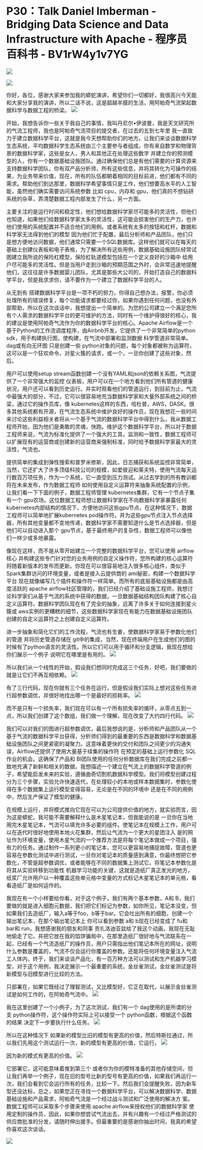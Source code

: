 # P30：Talk Daniel Imberman - Bridging Data Science and Data Infrastructure with Apache - 程序员百科书 - BV1rW4y1v7YG

![](img/8898f77593e5792574eff12b529203cf_0.png)

![](img/8898f77593e5792574eff12b529203cf_1.png)

你好，各位，感谢大家来参加我的蟒蛇演讲，希望你们一切都好，我很高兴今天能和大家分享我的演讲，所以二话不说，这是超越羊膜的生活，用阿帕奇气流架起数据科学与数据工程的桥梁。
![](img/8898f77593e5792574eff12b529203cf_3.png)

开始，我想告诉你一些关于我自己的事情，我叫丹尼尔•伊波曼，我是天文研究所的气流工程师，我也是阿帕奇气流项目的提交者，在过去的五到七年里 我一直致力于建立数据科学平台，这就是我今天想帮助你们的地方。让我们来谈谈数据科学生态系统，平均数据科学生态系统由三个主要参与者组成，你有来自数学和物理背景的数据科学家，这些是女人，男人和其他正在处理这些数字 并建立你的预测模型的人，你有一个数据基础设施团队。通过确保他们总是有他们需要的计算资源来支持数据科学团队，你有双产品分析师，所有这些信息，并将其转化为可操作的结果，为业务带来价值，现在，所有的队伍都朝着相同的目标前进，他们都有不同的需求。帮助他们到达那里，数据科学希望事情只是工作，他们想要高水平的人工智能，虽然他们确实需要访问系统参数 比如 cpu，内存和 gpu，他们真的不想钻研系统的杂草，弄清楚数据工程内部发生了什么，另一方面。

主要关注的是运行时间和稳定性，他们想给数据科学家尽可能多的灵活性，但他们也知道，如果他们给数据科学家太多的灵活性，这可能会损害他们的生产力，也许他们使用的系统配置并不适合他们的用例。或者系统有太多的按钮和杠杆，数据和科学家无法得到他们的模型 因为他们忙于配置，最后分析师和产品团队，他们只是想方便地访问数据，他们通常只需要一个SQL数据库。这样他们就可以在每天的基础上创建仪表板和电子表格，为了解决所有这些用例，数据基础设施团队经常试图建立我所说的保险杠模型，保险杠轨道模型包括在一个定义良好的沙箱中 给用户尽可能多的灵活性。但是当用户走到沙箱的预期范围之外时，会非常迅速地提醒他们，这往往是许多数据婴儿团队，尤其是那些大公司的，开始打造自己的数据科学平台，但是我求求你，请不要作为一个建立了数据科学平台的人。

从无到有 搭建数据科学平台是一项不朽的努力，你得自己想办法，报警，你必须处理所有的错误修复，每个功能请求都要经过你，如果你遇到任何问题，也没有外部帮助，所以在这次谈话中，我想提出一个简单的。为您的公司建立一个满足您所有个人需求的数据科学平台的更可维护的方法，同时有一个维护得很好的核心，我的建议是使用阿帕奇气流作为你的数据科学平台的核心。Apache Airflow是一个基于Python的工作流调度程序，由Airbnb开发，它提供了一个非常简单的python sdk，用于构建执行图，使构建，在气流中部署和监测数据 科学管道非常简单。dag或有向无环图 只是创建一些 python对象的问题，每个对象都被称为运算符，这可以是一个狂欢命令，对星火簇的请求，或一个，一旦你创建了这些对象，然后。

用户可以使用setup stream函数创建一个没有YAML和json的依赖关系图，气流提供了一个非常强大的监控 仪表板，用户可以在一个地方看到他们所有管道的健康状况，用户还可以看到历史运行。并实时观看他们的管道运行，到目前为止，气流中最强大的部分，不过，它可以很容易地充当数据科学家和大量外部系统之间的桥梁，通过它的操作员库，像 kubernetes这样的东西，哈杜普，AWS，DASK。很多其他系统都有开源，在气流生态系统中维护良好的操作员，现在我想花一些时间来讨论这些利益相关者将从一个基于气流的数据科学平台中得到什么，我从数据工程师开始，因为他们是勇敢的灵魂，快跑。维护这个数据科学平台，所以对于数据工程师来说，气流为标准化提供了一个强大的工具，监测和一致性，数据工程师可以扩展现有的运营商或创建新的运营商来强制标准，同时给予数据科学家最大的灵活性，气流也。

提供简单的集成到弹性搜索和普罗米修斯，因此，日志捕获和系统监控非常简单，当然，它还扩大了许多顶级科技公司的规模，如爱彼迎和莱夫特，使用气流每天运行数百万项任务，作为一个系统，它一直受到压力测试。从过去学到的所有教训都将在未来发布，作为数据工程师 如何使用自定义运算符来抽象系统配置的示例，让我们看一下下面的例子，数据工程师管理 kubernetes集群，它有一个节点子集 有一个 gpu农场。这位数据工程师想让数据科学家在不向数据科学家暴露任何kubernetes内部结构的情况下，方便地访问这些gpu节点，在这种情况下，数据工程师可以简单地扩展kubernetes pod操作符。并为这些gpu节点注入节点选择器，所有其他变量都不变地传递，数据科学家不需要知道什么是节点选择器，但是他们可以自动进入那个 gpu节点，基于最终用户的复杂性，数据工程师可以像他们一样少或多地暴露。

像现在这样，而不是从零开始建立一个完整的数据科学平台，您可以使用 airflow核心 并构建这些专门针对您的业务用例的自定义操作符，您所构建的核心运算符将随着新版本的发布而更新。你现在可以很容易地注入很多核心组件，类似于 Spark集群访问的环境变量，或者是接入云提供商的 ami秘密，构建一个数据科学平台 现在就像编写几个插件和操作符一样简单。而所有的底层基础设施都是由高度活跃的 apache airflow社区管理的，我们已经介绍了基础设施工程师，我想讨论科学家们从基于气流的系统中获得的数据，一旦数据基础结构团队构建了核心自定义运算符。数据科学团队现在有了完全的抽象，远离了许多关于如何连接到星火簇或 aws实例的更糟糕的细节，这些数据科学家现在有能力在数据基础设施团队创建的自定义运算符之上创建自定义运算符。

进一步抽象和简化它们的工作流程，气流也有生姜，使数据科学家易于参数化他们的管道 并将历史管道存储在 git中的集成，当然，现在终端用户在生成他们的图的时候有了python语言的灵活性。所以它们可以用于循环和分支逻辑，我现在想给你们展示一个例子 说明它在哪里是有用的。
![](img/8898f77593e5792574eff12b529203cf_5.png)

所以我们从一个线性的开始，假设我们想同时完成这三个任务，好吧，我们要做的就是让它们不再互相依赖。
![](img/8898f77593e5792574eff12b529203cf_7.png)

有了三行代码，现在你就有三个任务在运行，但是假设我们实际上想对这些任务进行超参数调优，并很好地找出哪一个是最好的损耗率。
![](img/8898f77593e5792574eff12b529203cf_9.png)

而不是只有一个损失率，我们现在可以有一个所有损失率的循环，从零点五到一点，所以我们创建了这个数组，我们做一个理解，现在改变了大约四行代码。
![](img/8898f77593e5792574eff12b529203cf_11.png)

我们可以对我们的图进行超参数调优，最后我想说的是，分析师和产品团队从一个基于气流的数据科学平台获得，分析师们得到的最重要的东西是数据科学和数据基础设施团队之间更紧密的凝聚力。这意味着更快的交付和团队之间更少的沟通失误，Airflow还提供了使用大量基于续集的操作符 在预定的基础上运行参数化 SQL作业的机会。这确保了产品和 BI团队使用的任何分析数据库在我们完成之前都一致地充满了新鲜和相关的数据，我想描述一个建立在气流上的数据科学管道的例子，希望能启发未来的实验，遵循曲奇切割机数据科学模型。我们将模型创建过程分为三个步骤，实验允许快速迭代，在处理较小的本地或样本数据集时，参数化使得在多个数据集上运行模型变得容易，无论是在不同的环境中 还是在不同的用例中，然后生产保证了模型的健康。

在规模上运行，并将模式推向它现在可以为公司提供价值的地方，就实验而言，因为这是蟒蛇，我可能不需要解释什么是木星笔记本，但我能说的是 一旦你在当地用完木星笔记本，气流可以填充许多必要的组件。使笔记本在规模上工作，用户可以在迭代时很好地使用本地火花集群，然后让气流为一个更大的星团注入 是的网址作为环境变量，使用木星气流的一个推荐方法是将每个笔记本做成一个项目，强有力的任务。通过制作一系列更小的笔记本，您可以更容易地捕捉故障，管道也更容易在参数化测试中进行测试，一旦你对笔记本的质量感到满意，你最终想把它参数化，不管是超参数调优，或者能够在不同的数据集上测试它。将笔记本参数化是将其从实验转移到功能性 机器学习功能的关键，这就是造纸厂真正发光的地方，纸浆厂允许用户以一种覆盖这些单元格中变量的方式标记木星笔记本的单元格，看看造纸厂是如何运作的。

我现在有一个小样要给你看，对于这个例子，我们有两个基本参数，A和 B，我们要做的就是进入细胞元数据，我们把它们标记为参数，如你所见，笔记本没变，但如果我们去造纸厂，输入a等于foo，b等于bar。它会吐出所有的细胞，创建一个输出笔记本，在那个输出笔记本上 你可以看到参数 a和 b现在已经变成了 fu和 bar和 run，我想感谢我的朋友和同事 贡扎洛迪亚兹给了我这个动画，我现在无耻地偷走了它。并把它放在我的馅饼骗局中，在那里造纸厂很好地与气流联系在一起，已经有一个气流造纸厂的操作员，用户只需指出他们笔记本所在的网址，说明什么参数是覆盖的，气流不仅会运行你覆盖的参数。还能将任何环境变量注入气流工人体内，终于，我们来谈谈产品化，有一百万种方法可以测试和生产机器学习模型，对于这个用例，我决定展示一个最重要的系统，金丝雀测试，金丝雀测试是将新模型与旧模型进行比较的方法。

只部署在，如果它既经过了理智测试，又比模型好，它正在取代，以展示金丝雀测试是如何工作的，在阿帕奇气流中。
![](img/8898f77593e5792574eff12b529203cf_13.png)

我在这里创建了一个小例子，为了这次测试，我们有一个 dag使用的是所谓的分支 python操作符，这个操作符实际上可以接受一个 python函数，根据这个函数的结果 决定下一步要执行什么任务。
![](img/8898f77593e5792574eff12b529203cf_15.png)

所以在这种情况下 如果新的模型比旧的模型有更高的价值，然后特斯拉通过，所以我们先用这个测试运行一次，新的模型有更高的价值，它运行。
![](img/8898f77593e5792574eff12b529203cf_17.png)

因为新的模式有更高的价值。
![](img/8898f77593e5792574eff12b529203cf_19.png)

它部署它，这可能意味着推到第三个 或者你为你的模特准备的其他存储空间，但让我们再举一个例子，现在旧的型号比新的型号有更高的价值，如果我们再运行一次，我们会看到它会运行所有的任务，比较一下。然后我们会提醒失败，因为新车型还没达标，总之，如果您正在寻找一个数据科学平台，可以解决数据科学、数据基础设施和产品需求，阿帕奇气流是一个经过战斗测试和广泛使用的解决方 案。数据工程师可以采取多个步骤来使用 apache airflow来授权他们的数据科学家 使用定制的操作员，因此，如果你想尝试气流出去，并有兴趣有一个经过严格测试的供应商批准的分发，请随时伸出援手。但最重要的是感谢你抽出时间，我真的希望你喜欢这次谈话。

![](img/8898f77593e5792574eff12b529203cf_21.png)